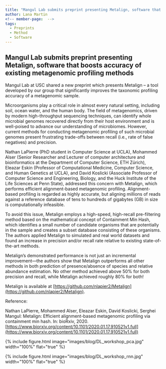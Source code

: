 ```yaml
---
title: "Mangul Lab submits preprint presenting Metalign, software that boosts accuracy of existing metagenomic profiling methods"
author: Lana Martin
<!-- member-page:  -->
tags:
  - Preprints 
  - Method
  - Software
---
```


## Mangul Lab submits preprint presenting Metalign, software that boosts accuracy of existing metagenomic profiling methods

Mangul Lab at USC shared a new preprint which presents Metalign – a tool developed by our group that significantly improves the taxonomic profiling accuracy of a metagenomic sample.

Microorganisms play a critical role in almost every natural setting, including soil, ocean water, and the human body. The field of metagenomics, driven by modern high-throughput sequencing techniques, can identify whole microbial genomes recovered directly from their host environment and is well-poised to advance our understanding of microbiomes. However, current methods for conducting metagenomic profiling of such microbial genomes present frustrating trade-offs between recall (i.e., rate of false negatives) and precision.

Nathan LaPierre (PhD student in Computer Science at UCLA), Mohammed Alser (Senior Researcher and Lecturer of computer architecture and bioinformatics at the Department of Computer Science, ETH Zürich), Eleazar Eskin (Professor of Computational Medicine, Computer Science, and Human Genetics at UCLA), and David Koslicki (Associate Professor of Computer Science and Engineering, Biology, and the Huck Institute of the Life Sciences at Penn State), addressed this concern with Metalign, which performs efficient alignment-based metagenomic profiling. Alignment-based profiling is regarded as highly accurate, but aligning millions of reads against a reference database of tens to hundreds of gigabytes (GB) in size is computationally infeasible.

To avoid this issue, Metalign employs a high-speed, high-recall pre-filtering method based on the mathematical concept of Containment Min Hash, which identifies a small number of candidate organisms that are potentially in the sample and creates a subset database consisting of these organisms. The authors applied Metalign to simulated and real world datasets and found an increase in precision and/or recall rate relative to existing state-of-the-art methods.

Metalign’s demonstrated performance is not just an incremental improvement—the authors show that Metalign outperforms all other methods in both prediction of presence/absence of species and relative abundance estimation. No other method achieved above 50% for both precision and recall, while Metalign achieved roughly 80% for both!

Metalign is available at [https://github.com/nlapier2/Metalign](https://github.com/nlapier2/Metalign).

Reference:

Nathan LaPierre, Mohammed Alser, Eleazar Eskin, David Koslicki, Serghei Mangul: Metalign: Efficient alignment-based metagenomic profiling via containment min hash. In: bioRxiv, 2020.
[https://www.biorxiv.org/content/10.1101/2020.01.17.910521v1.full](https://www.biorxiv.org/content/10.1101/2020.01.17.910521v1.full)


{%
  include figure.html
  image="images/blog/DL_workshop_pca.jpg"
  width="100%"
  flat="true"
%}

{%
  include figure.html
  image="images/blog/DL_workshop_rnn.jpg"
  width="100%"
  flat="true"
%}

